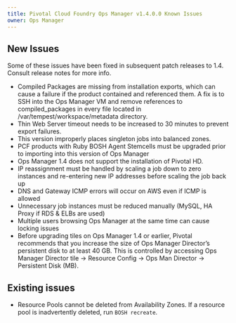 ```yaml
---
title: Pivotal Cloud Foundry Ops Manager v1.4.0.0 Known Issues
owner: Ops Manager
---
```


## New Issues

Some of these issues have been fixed in subsequent patch releases to 1.4. Consult release notes for more info.

* Compiled Packages are missing from installation exports, which can cause a failure if the product contained and referenced them. A fix is to SSH into the Ops Manager VM and remove references to compiled_packages in every file located in /var/tempest/workspace/metadata directory.
* Thin Web Server timeout needs to be increased to 30 minutes to prevent export failures.
* This version improperly places singleton jobs into balanced zones.
* PCF products with Ruby BOSH Agent Stemcells must be upgraded prior to importing into this version of Ops Manager
* Ops Manager 1.4 does not support the installation of Pivotal HD.
* IP reassignment must be handled by scaling a job down to zero instances and re-entering new IP addresses before scaling the job back up
* DNS and Gateway ICMP errors will occur on AWS even if ICMP is allowed
* Unnecessary job instances must be reduced manually (MySQL, HA Proxy if RDS & ELBs are used)
* Multiple users browsing Ops Manager at the same time can cause locking issues
* Before upgrading tiles on Ops Manager 1.4 or earlier, Pivotal recommends that you increase the size of Ops Manager Director’s persistent disk to at least 40 GB.  This is controlled by accessing Ops Manager Director tile -> Resource Config -> Ops Man Director -> Persistent Disk (MB).

## Existing issues

* Resource Pools cannot be deleted from Availability Zones. If a resource pool is inadvertently deleted, run `BOSH recreate`.
